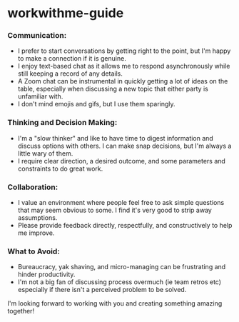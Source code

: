 # workwithme-guide

### Communication:

- I prefer to start conversations by getting right to the point, but I'm happy to make a connection if it is genuine.
- I enjoy text-based chat as it allows me to respond asynchronously while still keeping a record of any details.
- A Zoom chat can be instrumental in quickly getting a lot of ideas on the table, especially when discussing a new topic that either party is unfamiliar with.
- I don't mind emojis and gifs, but I use them sparingly.

### Thinking and Decision Making:

- I'm a "slow thinker" and like to have time to digest information and discuss options with others. I can make snap decisions, but I'm always a little wary of them.
- I require clear direction, a desired outcome, and some parameters and constraints to do great work.

### Collaboration:

- I value an environment where people feel free to ask simple questions that may seem obvious to some. I find it's very good to strip away assumptions.
- Please provide feedback directly, respectfully, and constructively to help me improve.

### What to Avoid:

- Bureaucracy, yak shaving, and micro-managing can be frustrating and hinder productivity.
- I'm not a big fan of discussing process overmuch (ie team retros etc) especially if there isn't a perceived problem to be solved. 



I'm looking forward to working with you and creating something amazing together!
